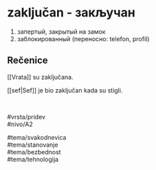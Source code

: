 # zaključan - закључан

1. запертый, закрытый на замок  
2. заблокированный (переносно: telefon, profil)

## Rečenice

[[Vrata]] su zaključana.

[[sef|Sef]] je bio zaključan kada su stigli.

<br>

#vrsta/pridev  
#nivo/A2  

#tema/svakodnevica  
#tema/stanovanje  
#tema/bezbednost  
#tema/tehnologija  
